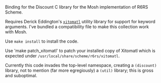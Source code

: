 Binding for the Discount C library for the Mosh implementation of R6RS Scheme.

Requires Derick Eddington's
[`xitomatl`](https://code.launchpad.net/~derick-eddington/scheme-libraries/xitomatl)
utility library for support for keyword arguments.  I've bundled a compatibility file to make this collection work with Mosh.

Use `make install` to install the code.

Use 'make patch_xitomatl' to patch your installed copy of Xitomatl
which is expected under `/usr/local/share/scheme/r6rs/xitomatl`.

Currently this code invades the top-level namespace, creating a
`(discount)` library, not to mention (far more egregiously) a `(util)`
library; this is gross and suboptimal.
